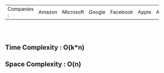 <table>
        <tr>
            <td>Companies : </td>
            <td>Amazon</td>
            <td>Microsoft</td>
            <td>Google</td>
            <td>Facebook</td>
            <td>Apple</td>
            <td>Adobe</td>
            <td>Cisco</td>
            <td>Bloomberg</td>
            <td>Uber</td>
            <td>Oracle</td>
            
  </tr>
    </table>

  <br>
    <br>

  <h2>Time Complexity : O(k*n)</h2>
    <h2>Space Complexity : O(n)</h2>
